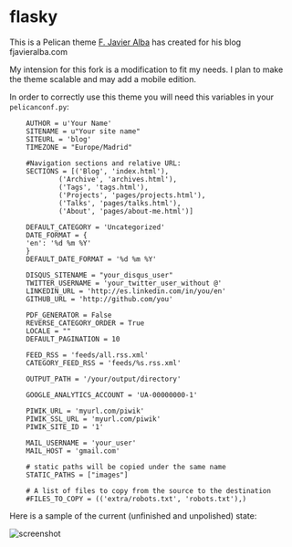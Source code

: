 # flasky

This is a Pelican theme [F. Javier Alba](https://github.com/fjavieralba/flasky)
has created for his blog fjavieralba.com

My intension for this fork is a modification to fit my needs. I plan to make
the theme scalable and may add a mobile edition.

In order to correctly use this theme you will need this variables in your `pelicanconf.py`:

~~~~~ {.python}
    AUTHOR = u'Your Name'
    SITENAME = u"Your site name"
    SITEURL = 'blog'
    TIMEZONE = "Europe/Madrid"

    #Navigation sections and relative URL:
    SECTIONS = [('Blog', 'index.html'),
            ('Archive', 'archives.html'),
            ('Tags', 'tags.html'),
            ('Projects', 'pages/projects.html'),
            ('Talks', 'pages/talks.html'),
            ('About', 'pages/about-me.html')]

    DEFAULT_CATEGORY = 'Uncategorized'
    DATE_FORMAT = {
    'en': '%d %m %Y'
    }
    DEFAULT_DATE_FORMAT = '%d %m %Y'

    DISQUS_SITENAME = "your_disqus_user"
    TWITTER_USERNAME = 'your_twitter_user_without @'
    LINKEDIN_URL = 'http://es.linkedin.com/in/you/en'
    GITHUB_URL = 'http://github.com/you'

    PDF_GENERATOR = False
    REVERSE_CATEGORY_ORDER = True
    LOCALE = ""
    DEFAULT_PAGINATION = 10

    FEED_RSS = 'feeds/all.rss.xml'
    CATEGORY_FEED_RSS = 'feeds/%s.rss.xml'

    OUTPUT_PATH = '/your/output/directory'

    GOOGLE_ANALYTICS_ACCOUNT = 'UA-00000000-1'

    PIWIK_URL = 'myurl.com/piwik'
    PIWIK_SSL_URL = 'myurl.com/piwik'
    PIWIK_SITE_ID = '1'

    MAIL_USERNAME = 'your_user'
    MAIL_HOST = 'gmail.com'

    # static paths will be copied under the same name
    STATIC_PATHS = ["images"]

    # A list of files to copy from the source to the destination
    #FILES_TO_COPY = (('extra/robots.txt', 'robots.txt'),)
~~~~~

Here is a sample of the current (unfinished and unpolished) state:

![screenshot](https://raw.github.com/joede/flasky/master/screenshot.jpg)
